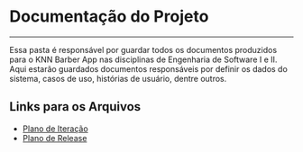 # Documentação do Projeto

---

Essa pasta é responsável por guardar todos os documentos produzidos para o KNN Barber App nas disciplinas de Engenharia de Software I e II. Aqui estarão guardados documentos responsáveis por definir os dados do sistema, casos de uso, histórias de usuário, dentre outros.

## Links para os Arquivos

- [Plano de Iteração](plano-de-iteracao.md)
- [Plano de Release](plano-de-release.md)
